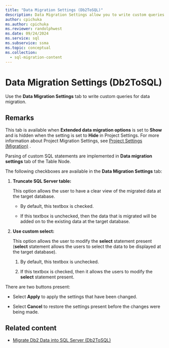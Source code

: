 ```yaml
---
title: "Data Migration Settings (Db2ToSQL)"
description: Data Migration Settings allow you to write custom queries for data migration, in SSMA for Db2.
author: cpichuka
ms.author: cpichuka
ms.reviewer: randolphwest
ms.date: 09/24/2024
ms.service: sql
ms.subservice: ssma
ms.topic: conceptual
ms.collection:
  - sql-migration-content
---
```

# Data Migration Settings (Db2ToSQL)

Use the **Data Migration Settings** tab to write custom queries for data migration.

## Remarks

This tab is available when **Extended data migration options** is set to **Show** and is hidden when the setting is set to **Hide** in Project Settings. For more information about Project Migration Settings, see [Project Settings (Migration)](project-settings-migration-db2tosql.md) .

Parsing of custom SQL statements are implemented in **Data migration settings** tab of the Table Node.

The following checkboxes are available in the **Data Migration Settings** tab:

1. **Truncate SQL Server table:**

   This option allows the user to have a clear view of the migrated data at the target database.

   - By default, this textbox is checked.

   - If this textbox is unchecked, then the data that is migrated will be added on to the existing data at the target database.

1. **Use custom select:**

   This option allows the user to modify the **select** statement present (**select** statement allows the users to select the data to be displayed at the target database).

   1. By default, this textbox is unchecked.

   1. If this textbox is checked, then it allows the users to modify the **select** statement present.

There are two buttons present:

- Select **Apply** to apply the settings that have been changed.

- Select **Cancel** to restore the settings present before the changes were being made.

## Related content

- [Migrate Db2 Data into SQL Server (Db2ToSQL)](migrating-db2-data-into-sql-server-db2tosql.md)
